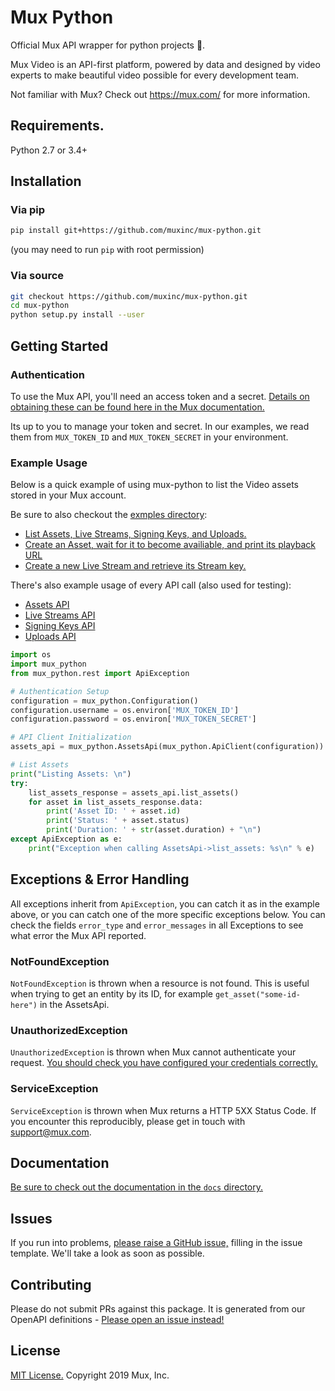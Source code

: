 # Mux Python
Official Mux API wrapper for python projects 🐍.

Mux Video is an API-first platform, powered by data and designed by video experts to make beautiful video possible for every development team.

Not familiar with Mux? Check out https://mux.com/ for more information.

## Requirements.

Python 2.7 or 3.4+

## Installation

### Via pip

```sh
pip install git+https://github.com/muxinc/mux-python.git
```
(you may need to run `pip` with root permission)

### Via source
```sh
git checkout https://github.com/muxinc/mux-python.git
cd mux-python
python setup.py install --user
```

## Getting Started

### Authentication
To use the Mux API, you'll need an access token and a secret. [Details on obtaining these can be found here in the Mux documentation.](https://docs.mux.com/docs#section-1-get-an-api-access-token)

Its up to you to manage your token and secret. In our examples, we read them from `MUX_TOKEN_ID` and `MUX_TOKEN_SECRET` in your environment.

### Example Usage
Below is a quick example of using mux-python to list the Video assets stored in your Mux account.

Be sure to also checkout the [exmples directory](examples/):
* [List Assets, Live Streams, Signing Keys, and Uploads.](examples/list-everything.py)
* [Create an Asset, wait for it to become availiable, and print its playback URL](examples/ingest.py)
* [Create a new Live Stream and retrieve its Stream key.](examples/create-live-stream.py)

There's also example usage of every API call (also used for testing):
* [Assets API](examples/exercise-assets.py)
* [Live Streams API](examples/exercise-live-streams.py)
* [Signing Keys API](examples/exercise-signing-keys.py)
* [Uploads API](examples/exercise-uploads.py)

```python
import os
import mux_python
from mux_python.rest import ApiException

# Authentication Setup
configuration = mux_python.Configuration()
configuration.username = os.environ['MUX_TOKEN_ID']
configuration.password = os.environ['MUX_TOKEN_SECRET']

# API Client Initialization
assets_api = mux_python.AssetsApi(mux_python.ApiClient(configuration))

# List Assets
print("Listing Assets: \n")
try:
    list_assets_response = assets_api.list_assets()
    for asset in list_assets_response.data:
        print('Asset ID: ' + asset.id)
        print('Status: ' + asset.status)
        print('Duration: ' + str(asset.duration) + "\n")
except ApiException as e:
    print("Exception when calling AssetsApi->list_assets: %s\n" % e)
```

## Exceptions & Error Handling

All exceptions inherit from `ApiException`, you can catch it as in the example above, or you can catch one of the more specific exceptions below. You can check the fields `error_type` and `error_messages` in all Exceptions to see what error the Mux API reported.

### NotFoundException

`NotFoundException` is thrown when a resource is not found. This is useful when trying to get an entity by its ID, for example `get_asset("some-id-here")` in the AssetsApi.

### UnauthorizedException

`UnauthorizedException` is thrown when Mux cannot authenticate your request. [You should check you have configured your credentials correctly.](#authentication)

### ServiceException

`ServiceException` is thrown when Mux returns a HTTP 5XX Status Code. If you encounter this reproducibly, please get in touch with [support@mux.com](mailto:support@mux.com).

## Documentation

[Be sure to check out the documentation in the `docs` directory.](docs/)

## Issues
If you run into problems, [please raise a GitHub issue,](https://github.com/muxinc/mux-python/issues) filling in the issue template. We'll take a look as soon as possible.

## Contributing
Please do not submit PRs against this package. It is generated from our OpenAPI definitions - [Please open an issue instead!](https://github.com/muxinc/mux-python/issues)

## License
[MIT License.](LICENSE) Copyright 2019 Mux, Inc.
